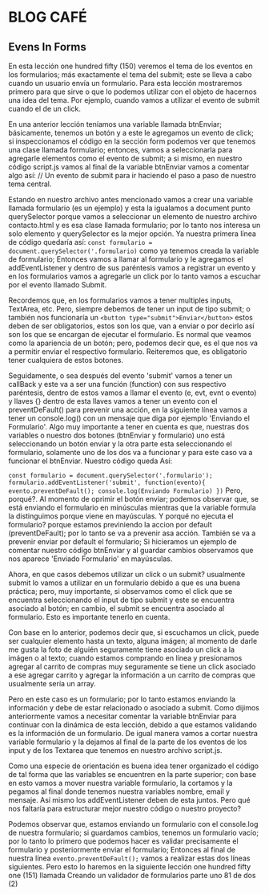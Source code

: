 # BLOG CAFÉ

## Evens In Forms

En esta lección one hundred fifty (150) veremos el tema de los eventos en los formularios; más exactamente el tema del submit; este se lleva a cabo cuando un usuario envía un formulario. Para esta lección mostraremos primero para que sirve o que lo podemos utilizar con el objeto de hacernos una idea del tema. Por ejemplo, cuando vamos a utilizar el evento de submit cuando el de un click.

En una anterior lección teníamos una variable llamada btnEnviar; básicamente, tenemos un botón y a este le agregamos un evento de click; si inspeccionamos el código en la sección form podemos ver que tenemos una clase llamada formulario; entonces, vamos a seleccionarla para agregarle elementos como el evento de submit; a si mismo, en nuestro código script.js vamos al final de la variable btnEnviar vamos a comentar algo así: // Un evento de submit para ir haciendo el paso a paso de nuestro tema central.

Estando en nuestro archivo antes mencionado vamos a crear una variable llamada formulario (es un ejemplo) y esta la igualamos a document punto querySelector porque vamos a seleccionar un elemento de nuestro archivo contacto.html y es esa clase llamada formulario; por lo tanto nos interesa un solo elemento y querySelector es la mejor opción. Ya nuestra primera línea de código quedaría así: `const formulario = document.querySelector('.formulario)` como ya tenemos creada la variable de formulario; Entonces vamos a llamar al formulario y le agregamos el addEventListener y dentro de sus paréntesis vamos a registrar un evento y en los formularios vamos a agregarle un click por lo tanto vamos a escuchar por el evento llamado Submit.

Recordemos que, en los formularios vamos a tener multiples inputs, TextArea, etc. Pero, siempre debemos de tener un input de tipo submit; o también nos funcionaría un `<button type="submit">Enviar</button>` estos deben de ser obligatorios, estos son los que, van a enviar o por decirlo así son los que se encargan de ejecutar el formulario. Es normal que veamos como la apariencia de un botón; pero, podemos decir que, es el que nos va a permitir enviar el respectivo formulario. Reiteremos que, es obligatorio tener cualquiera de estos botones.

Seguidamente, o sea después del evento 'submit' vamos a tener un callBack y este va a ser una función (function) con sus respectivo paréntesis, dentro de estos vamos a llamar el evento (e, evt, evnt o evento) y llaves {} dentro de esta llaves vamos a tener un evento con el preventDeFault() para prevenir una acción, en la siguiente línea vamos a tener un console.log() con un mensaje que diga por ejemplo 'Enviando el Formulario'. Algo muy importante a tener en cuenta es que, nuestras dos variables o nuestro dos botones (btnEnviar y formulario) uno está seleccionando un botón enviar y la otra parte esta seleccionando el formulario, solamente uno de los dos va a funcionar y para este caso va a funcionar el btnEnviar. Nuestro código queda Así:

`
const formulario = document.querySelector('.formulario');
formulario.addEventListener('submit', function(evento){
    evento.preventDeFault();
    console.log(Enviando Formulario)
})
`
Pero, porqué?. Al momento de oprimir el botón enviar; podemos observar que, se está enviando el formulario en minúsculas mientras que la variable formula la distinguimos porque viene en mayúsculas. Y porqué no ejecuta el formulario? porque estamos previniendo la accion por default (preventDeFault); por lo tanto se va a prevenir asa acción. También se va a prevenir enviar por default el formulario; Si hicieramos un ejemplo de comentar nuestro código btnEnviar y al guardar cambios observamos que nos aparece 'Enviado Formulario' en mayúsculas.

Ahora, en que casos debemos utilizar un click o un submit? usualmente submit lo vamos a utilizar en un formulario debido a que es una buena práctica; pero, muy importante, si observamos como el click que se encuentra seleccionando el input de tipo submit y este se encuentra asociado al botón; en cambio, el submit se encuentra asociado al formulario. Esto es importante tenerlo en cuenta.

Con base en lo anterior, podemos decir que, si escuchamos un click, puede ser cualquier elemento hasta un texto, alguna imágen; al momento de darle me gusta la foto de alguién seguramente tiene asociado un click a la imágen o al texto; cuando estamos comprando en línea y presionamos agregar al carrito de compras muy seguramente se tiene un click asociado a ese agregar carrito y agregar la información a un carrito de compras que usualmente sería un array.

Pero en este caso es un formulario; por lo tanto estamos enviando la información y debe de estar relacionado o asociado a submit. Como dijimos anteriormente vamos a necesitar comentar la variable btnEnviar para continuar con la dinámica  de esta lección, debido a que estamos validando es la información de un formulario. De igual manera vamos a cortar nuestra variable formulario y la dejamos al final de la parte de los eventos de los input y de los Textarea que tenemos en nuestro archivo script.js.

Como una especie de orientación es buena idea tener organizado el código de tal forma que las variables se encuentren en la parte superior; con base en esto vamos a mover nuestra variable formulario, la cortamos y la pegamos al final donde tenemos nuestra variables nombre, email y mensaje. Así mismo los addEventListener deben de esta juntos. Pero qué nos faltaría para estructurar mejor nuestro código o nuestro proyecto?

Podemos observar que, estamos enviando un formulario con el console.log de nuestra formulario; si guardamos cambios, tenemos un formulario vacío; por lo tanto lo primero que podemos hacer es validar precisamente el formulario y posteriormente enviar el formulario; Entonces al final de nuestra línea `evento.preventDeFault();` vamos a realizar estas dos líneas siguientes. Pero esto lo haremos en la siguiente lección one hundred fifty one (151) llamada Creando un validador de formularios parte uno 81 de dos (2)
